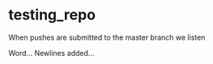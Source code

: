 # testing_repo
When pushes are submitted to the master branch we listen

Word... Newlines added...

